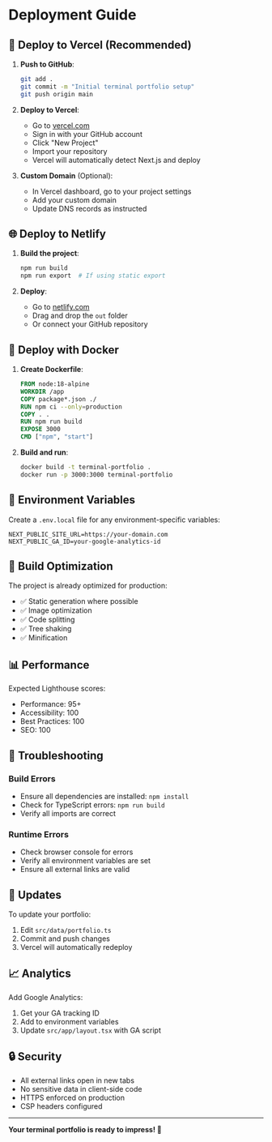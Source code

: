 # Deployment Guide

## 🚀 Deploy to Vercel (Recommended)

1. **Push to GitHub**:

   ```bash
   git add .
   git commit -m "Initial terminal portfolio setup"
   git push origin main
   ```

2. **Deploy to Vercel**:

   - Go to [vercel.com](https://vercel.com)
   - Sign in with your GitHub account
   - Click "New Project"
   - Import your repository
   - Vercel will automatically detect Next.js and deploy

3. **Custom Domain** (Optional):
   - In Vercel dashboard, go to your project settings
   - Add your custom domain
   - Update DNS records as instructed

## 🌐 Deploy to Netlify

1. **Build the project**:

   ```bash
   npm run build
   npm run export  # If using static export
   ```

2. **Deploy**:
   - Go to [netlify.com](https://netlify.com)
   - Drag and drop the `out` folder
   - Or connect your GitHub repository

## 🐳 Deploy with Docker

1. **Create Dockerfile**:

   ```dockerfile
   FROM node:18-alpine
   WORKDIR /app
   COPY package*.json ./
   RUN npm ci --only=production
   COPY . .
   RUN npm run build
   EXPOSE 3000
   CMD ["npm", "start"]
   ```

2. **Build and run**:
   ```bash
   docker build -t terminal-portfolio .
   docker run -p 3000:3000 terminal-portfolio
   ```

## 📱 Environment Variables

Create a `.env.local` file for any environment-specific variables:

```env
NEXT_PUBLIC_SITE_URL=https://your-domain.com
NEXT_PUBLIC_GA_ID=your-google-analytics-id
```

## 🔧 Build Optimization

The project is already optimized for production:

- ✅ Static generation where possible
- ✅ Image optimization
- ✅ Code splitting
- ✅ Tree shaking
- ✅ Minification

## 📊 Performance

Expected Lighthouse scores:

- Performance: 95+
- Accessibility: 100
- Best Practices: 100
- SEO: 100

## 🚨 Troubleshooting

### Build Errors

- Ensure all dependencies are installed: `npm install`
- Check for TypeScript errors: `npm run build`
- Verify all imports are correct

### Runtime Errors

- Check browser console for errors
- Verify all environment variables are set
- Ensure all external links are valid

## 🔄 Updates

To update your portfolio:

1. Edit `src/data/portfolio.ts`
2. Commit and push changes
3. Vercel will automatically redeploy

## 📈 Analytics

Add Google Analytics:

1. Get your GA tracking ID
2. Add to environment variables
3. Update `src/app/layout.tsx` with GA script

## 🔒 Security

- All external links open in new tabs
- No sensitive data in client-side code
- HTTPS enforced on production
- CSP headers configured

---

**Your terminal portfolio is ready to impress! 🎉**
